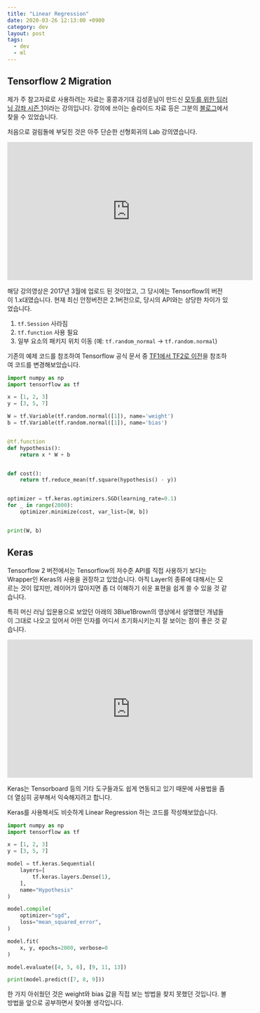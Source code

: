 ```yaml
---
title: "Linear Regression"
date: 2020-03-26 12:13:00 +0900
category: dev
layout: post
tags:
  - dev
  - ml
---
```


## Tensorflow 2 Migration

제가 주 참고자료로 사용하려는 자료는 홍콩과기대 김성훈님이 만드신 [모두를 위한 딥러닝 강좌 시즌 1](https://www.youtube.com/watch?v=BS6O0zOGX4E&list=PLlMkM4tgfjnLSOjrEJN31gZATbcj_MpUm&index=1)이라는 강의입니다.
강의에 쓰이는 슬라이드 자료 등은 그분의 [블로그](http://hunkim.github.io/ml/)에서 찾을 수 있었습니다.

처음으로 걸림돌에 부딪힌 것은 아주 단순한 선형회귀의 Lab 강의였습니다.

<iframe
  width="560" height="315"
  src="https://www.youtube.com/embed/mQGwjrStQgg"
  frameborder="0"
  allow="accelerometer; autoplay; encrypted-media; gyroscope; picture-in-picture"
  allowfullscreen
></iframe>

해당 강의영상은 2017년 3월에 업로드 된 것이었고, 그 당시에는 Tensorflow의 버전이 1.x대였습니다.
현재 최신 안정버전은 2.1버전으로, 당시의 API와는 상당한 차이가 있었습니다.

1. `tf.Session` 사라짐
2. `tf.function` 사용 필요
3. 일부 요소의 패키지 위치 이동 (예: `tf.random_normal` -> `tf.random.normal`)

기존의 예제 코드를 참조하여 Tensorflow 공식 문서 중 [TF1에서 TF2로 이전](https://www.tensorflow.org/guide/migrate)을 참조하여 코드를 변경해보았습니다.

```python
import numpy as np
import tensorflow as tf

x = [1, 2, 3]
y = [3, 5, 7]

W = tf.Variable(tf.random.normal([1]), name='weight')
b = tf.Variable(tf.random.normal([1]), name='bias')


@tf.function
def hypothesis():
    return x * W + b


def cost():
    return tf.reduce_mean(tf.square(hypothesis() - y))


optimizer = tf.keras.optimizers.SGD(learning_rate=0.1)
for _ in range(2000):
    optimizer.minimize(cost, var_list=[W, b])


print(W, b)
```

## Keras

Tensorflow 2 버전에서는 Tensorflow의 저수준 API를 직접 사용하기 보다는 Wrapper인 Keras의 사용을 권장하고 있었습니다.
아직 Layer의 종류에 대해서는 모르는 것이 많지만,
레이어가 많아지면 좀 더 이해하기 쉬운 표현을 쉽게 쓸 수 있을 것 같습니다.

특히 머신 러닝 입문용으로 보았던 아래의 3Blue1Brown의 영상에서 설명했던 개념들이 그대로 나오고 있어서 어떤 인자를 어디서 초기화시키는지 잘 보이는 점이 좋은 것 같습니다.

<iframe
  width="560"
  height="315"
  src="https://www.youtube.com/embed/aircAruvnKk"
  frameborder="0"
  allow="accelerometer; autoplay; encrypted-media; gyroscope; picture-in-picture"
  allowfullscreen
></iframe>

Keras는 Tensorboard 등의 기타 도구들과도 쉽게 연동되고 있기 때문에
사용법을 좀 더 열심히 공부해서 익숙해지려고 합니다.

Keras를 사용해서도 비슷하게 Linear Regression 하는 코드를 작성해보았습니다.

```python
import numpy as np
import tensorflow as tf

x = [1, 2, 3]
y = [3, 5, 7]

model = tf.keras.Sequential(
    layers=[
        tf.keras.layers.Dense(1),
    ],
    name="Hypothesis"
)

model.compile(
    optimizer="sgd",
    loss="mean_squared_error",
)

model.fit(
    x, y, epochs=2000, verbose=0
)

model.evaluate([4, 5, 6], [9, 11, 13])

print(model.predict([7, 8, 9]))
```

한 가지 아쉬웠던 것은 weight와 bias 값을 직접 보는 방법을 찾지 못했던 것입니다.
볼 방법을 앞으로 공부하면서 찾아볼 생각입니다.
